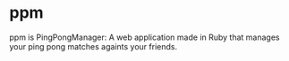 ppm
===

ppm is PingPongManager: A web application made in Ruby that manages your ping pong matches againts your friends.
